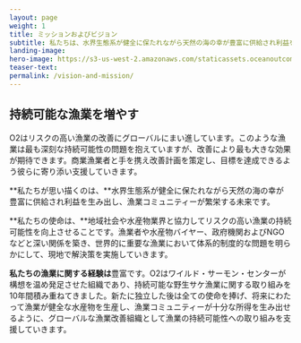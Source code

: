 ```yaml
---
layout: page
weight: 1
title: ミッションおよびビジョン
subtitle: 私たちは、水界生態系が健全に保たれながら天然の海の幸が豊富に供給され利益を生み出し、漁業コミュニティーが繁栄する未来を描いています。
landing-image:
hero-image: https://s3-us-west-2.amazonaws.com/staticassets.oceanoutcomes.org/hero+photos/japanese-what-we-do.jpg
teaser-text:
permalink: /vision-and-mission/
---
```

<h2>持続可能な漁業を増やす</h2>

O2はリスクの高い漁業の改善にグローバルにまい進しています。このような漁業は最も深刻な持続可能性の問題を抱えていますが、改善により最も大きな効果が期待できます。商業漁業者と手を携え改善計画を策定し、目標を達成できるよう彼らに寄り添い支援していきます。

**私たちが思い描くのは、**水界生態系が健全に保たれながら天然の海の幸が豊富に供給され利益を生み出し、漁業コミュニティーが繁栄する未来です。

**私たちの使命は、**地域社会や水産物業界と協力してリスクの高い漁業の持続可能性を向上させることです。漁業者や水産物バイヤー、政府機関およびNGOなどと深い関係を築き、世界的に重要な漁業において体系的制度的な問題を明らかにして、現地で解決策を実施していきます。

**私たちの漁業に関する経験は**豊富です。O2はワイルド・サーモン・センターが構想を温め発足させた組織であり、持続可能な野生サケ漁業に関する取り組みを10年間積み重ねてきました。新たに独立した後は全ての使命を捧げ、将来にわたって漁業が健全な水産物を生産し、漁業コミュニティーが十分な所得を生み出せるように、グローバルな漁業改善組織として漁業の持続可能性への取り組みを支援していきます。
